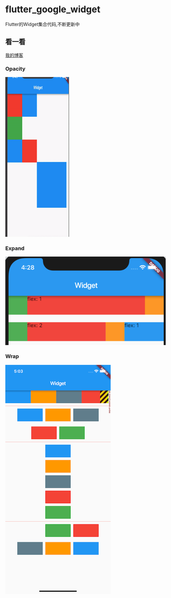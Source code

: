 # flutter_google_widget

Flutter的Widget集合代码,不断更新中

## 看一看

[我的博客](http://fultterliker.com)


### Opacity
<img src="https://raw.githubusercontent.com/dlgchg/flutter_google_widgets/master/screenshots/opacity.gif" alt="Sample"  width="200" height="500">

### Expand
![Expand](https://raw.githubusercontent.com/dlgchg/flutter_google_widgets/master/screenshots/expanded_1.png)

### Wrap
![Wrap](https://raw.githubusercontent.com/dlgchg/flutter_google_widgets/master/screenshots/warp_1.png)
